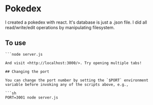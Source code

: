 # Pokedex

I created a pokedex with react. It's database is just a .json file. I did all read/write/edit operations by manipulating filesystem. 

## To use
```npm install  
```node server.js  

And visit <http://localhost:3000/>. Try opening multiple tabs!

## Changing the port

You can change the port number by setting the `$PORT` environment variable before invoking any of the scripts above, e.g.,

```sh
PORT=3001 node server.js
```
